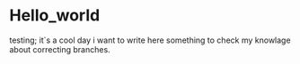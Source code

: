 # Hello_world
testing;
it`s a cool day
i want to write here something to check my knowlage about correcting branches.
